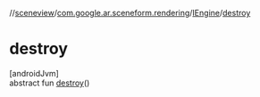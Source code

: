 //[sceneview](../../../index.md)/[com.google.ar.sceneform.rendering](../index.md)/[IEngine](index.md)/[destroy](destroy.md)

# destroy

[androidJvm]\
abstract fun [destroy](destroy.md)()
